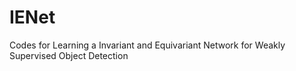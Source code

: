# IENet
Codes for Learning a Invariant and Equivariant Network for Weakly Supervised Object Detection
